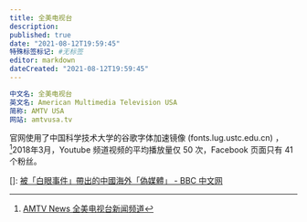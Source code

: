 ```yaml
---
title: 全美电视台
description:
published: true
date: "2021-08-12T19:59:45"
特殊标签标记: #无标签
editor: markdown
dateCreated: "2021-08-12T19:59:45"
---
```


```YAML
中文名: 全美电视台
英文名: American Multimedia Television USA
简称: AMTV USA
网站: amtvusa.tv
```

官网使用了中国科学技术大学的谷歌字体加速镜像 (fonts.lug.ustc.edu.cn) ，[^AMTVN_HP]2018年3月，Youtube 频道视频的平均播放量仅 50 次，Facebook 页面只有 41 个粉丝。

[^AMTVN_HP]: [AMTV News 全美电视台新闻频道](https://web.archive.org/web/20210730132428/https://amtvusa.tv/)

[]: [被「白眼事件」帶出的中國海外「偽媒體」 - BBC 中文网](https://web.archive.org/web/20180319100127/http://www.bbc.com/zhongwen/trad/chinese-news-43434175)
